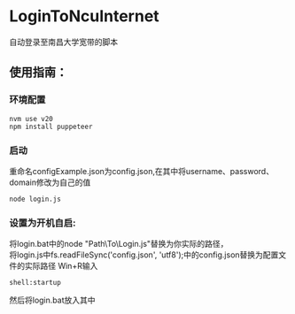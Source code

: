 # LoginToNcuInternet
自动登录至南昌大学宽带的脚本
## 使用指南：
### 环境配置
```
nvm use v20
npm install puppeteer
```
### 启动
重命名configExample.json为config.json,在其中将username、password、domain修改为自己的值
```
node login.js
```
### 设置为开机自启:
将login.bat中的node "Path\To\Login.js"替换为你实际的路径，  
将login.js中fs.readFileSync('config.json', 'utf8');中的config.json替换为配置文件的实际路径
Win+R输入
```
shell:startup
```
然后将login.bat放入其中